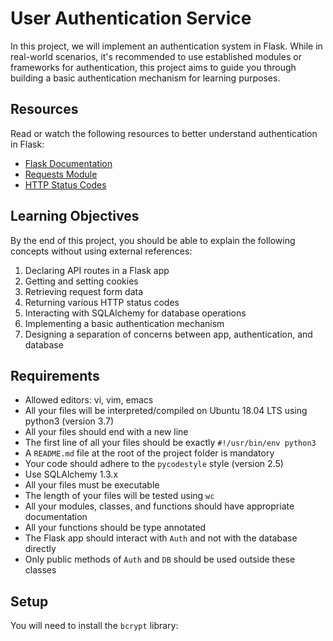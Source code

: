# User Authentication Service

In this project, we will implement an authentication system in Flask. While in real-world scenarios, it's recommended to use established modules or frameworks for authentication, this project aims to guide you through building a basic authentication mechanism for learning purposes.

## Resources

Read or watch the following resources to better understand authentication in Flask:

- [Flask Documentation](https://intranet.alxswe.com/rltoken/lKExyvivrrW4eh0eI8UV6A)
- [Requests Module](https://intranet.alxswe.com/rltoken/py7LuuD1u2MUwcaf8wnDzQ)
- [HTTP Status Codes](https://intranet.alxswe.com/rltoken/py7LuuD1u2MUwcaf8wnDzQ)

## Learning Objectives

By the end of this project, you should be able to explain the following concepts without using external references:

1. Declaring API routes in a Flask app
2. Getting and setting cookies
3. Retrieving request form data
4. Returning various HTTP status codes
5. Interacting with SQLAlchemy for database operations
6. Implementing a basic authentication mechanism
7. Designing a separation of concerns between app, authentication, and database

## Requirements

- Allowed editors: vi, vim, emacs
- All your files will be interpreted/compiled on Ubuntu 18.04 LTS using python3 (version 3.7)
- All your files should end with a new line
- The first line of all your files should be exactly `#!/usr/bin/env python3`
- A `README.md` file at the root of the project folder is mandatory
- Your code should adhere to the `pycodestyle` style (version 2.5)
- Use SQLAlchemy 1.3.x
- All your files must be executable
- The length of your files will be tested using `wc`
- All your modules, classes, and functions should have appropriate documentation
- All your functions should be type annotated
- The Flask app should interact with `Auth` and not with the database directly
- Only public methods of `Auth` and `DB` should be used outside these classes

## Setup

You will need to install the `bcrypt` library:


